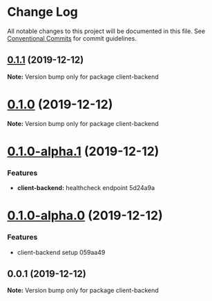 # Change Log

All notable changes to this project will be documented in this file.
See [Conventional Commits](https://conventionalcommits.org) for commit guidelines.

## [0.1.1](https://github.com/imsergiobernal/example-lerna/compare/v0.1.0...v0.1.1) (2019-12-12)

**Note:** Version bump only for package client-backend





# [0.1.0](/compare/v0.1.0-alpha.1...v0.1.0) (2019-12-12)

**Note:** Version bump only for package client-backend





# [0.1.0-alpha.1](/compare/v0.1.0-alpha.0...v0.1.0-alpha.1) (2019-12-12)


### Features

* **client-backend:** healthcheck endpoint 5d24a9a






# [0.1.0-alpha.0](/compare/v0.0.2-alpha.0...v0.1.0-alpha.0) (2019-12-12)


### Features

* client-backend setup 059aa49





## 0.0.1 (2019-12-12)

**Note:** Version bump only for package client-backend
